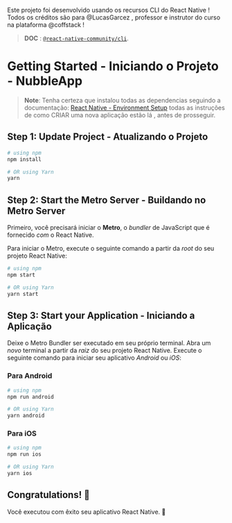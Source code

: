 Este projeto foi desenvolvido usando os recursos CLI do React Native ! 
Todos os créditos são para @LucasGarcez , professor e instrutor do curso na plataforma @coffstack !

>**DOC** : 
[`@react-native-community/cli`](https://github.com/react-native-community/cli).

# Getting Started - Iniciando o Projeto - NubbleApp

>**Note**: Tenha certeza que instalou todas as dependencias seguindo a documentação: [React Native - Environment Setup](https://reactnative.dev/docs/environment-setup) todas as instruções de como CRIAR uma nova aplicação estão lá , antes de prosseguir.


## Step 1: Update Project - Atualizando o Projeto 

```bash
# using npm
npm install

# OR using Yarn
yarn 
```

## Step 2: Start the Metro Server - Buildando no Metro Server 

Primeiro, você precisará iniciar o **Metro**, o _bundler_ de JavaScript que é fornecido _com_ o React Native.

Para iniciar o Metro, execute o seguinte comando a partir da _root_ do seu projeto React Native:

```bash
# using npm
npm start

# OR using Yarn
yarn start
```

## Step 3: Start your Application - Iniciando a Aplicação

Deixe o Metro Bundler ser executado em seu próprio terminal. Abra um _novo_ terminal a partir da _raiz_ do seu projeto React Native. Execute o seguinte comando para iniciar seu aplicativo _Android_ ou _iOS_:

### Para Android

```bash
# using npm
npm run android

# OR using Yarn
yarn android
```

### Para iOS

```bash
# using npm
npm run ios

# OR using Yarn
yarn ios
```

## Congratulations! :tada:

Você executou com êxito seu aplicativo React Native. :partying_face:
